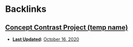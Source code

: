 
# Backlinks
## [Concept Contrast Project (temp name)](<Concept Contrast Project (temp name).md>)
- **[Last Updated](<Last Updated.md>):** [October 16, 2020](<October 16, 2020.md>)


